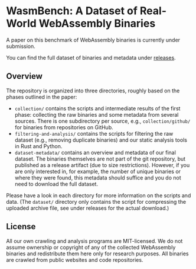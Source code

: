 # WasmBench: A Dataset of Real-World WebAssembly Binaries

A paper on this benchmark of WebAssembly binaries is currently under submission.

You can find the full dataset of binaries and metadata under [releases](https://github.com/sola-st/WasmBench/releases).

## Overview

The repository is organized into three directories, roughly based on the phases outlined in the paper:

- `collection/` contains the scripts and intermediate results of the first phase: collecting the raw binaries and some metadata from several sources. There is one subdirectory per source, e.g., `collection/github/` for binaries from repositories on GitHub.
- `filtering-and-analysis/` contains the scripts for filtering the raw dataset (e.g., removing duplicate binaries) and our static analysis tools in Rust and Python.
- `dataset-metadata/` contains an overview and metadata of our final dataset. The binaries themselves are not part of the git repository, but published as a release artifact (due to size restrictions). However, if you are only interested in, for example, the number of unique binaries or where they were found, this metadata should suffice and you do not need to download the full dataset.

Please have a look in each directory for more information on the scripts and data.
(The `dataset/` directory only contains the script for compressing the uploaded archive file, see under releases for the actual download.)

## License

All our own crawling and analysis programs are MIT-licensed. We do not assume ownership or copyright of any of the collected WebAssembly binaries and redistribute them here only for research purposes. All binaries are crawled from public websites and code repositories.
